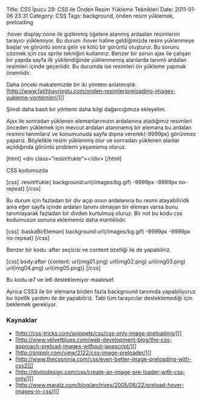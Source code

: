 Title: CSS İpucu 29: CSS ile Önden Resim Yükleme Teknikleri
Date: 2011-01-06 23:31
Category: CSS
Tags: background, önden resim yüklemek, preloading

:hover display:none ile gizlenmiş öğelere atanmış ardaalan resimlerini
tarayıcı yüklemiyor. Bu durum :hover haline geldiğimizde resim
yüklenmeye başlar ve görüntü sonra gelir ve kötü bir görüntü oluşturur.
Bu sorunu çözmek için css sprite tekniğini kullanırız. Benzer bir sorun
ajax ile çalışan bir yapıda sayfa ilk yüklendiğinde yüklenmemiş
alanlarda tanımlı ardalan resimleri içinde geçerlidir. Bu durumda ise
resimleri ön yükleme yapmak önemlidir.

Daha önceki makalemizde bir iki yöntem anlatmıştık.
[http://www.fatihhayrioglu.com/onden-resimleripreloading-images-yukleme-yontemleri/][]

Şimdi daha basit bir yöntemi daha bilgi dağarcığımıza ekleyelim.

Ajax ile sonradan yüklenen elemanlarımızın ardalanına atadığımız
resimleri önceden yüklemek için mevcut ardalan atanmamış bir elemana bu
ardalan resmini tanımlarız ve konumunuda sayfa dışına vererek(-9999px)
görünmez yaparız. Böylelikle resim yüklenmiş olur ve sonradan yüklenen
alanlar açıldığında görüntü problemi yaşamamış oluruz.

[html] \<div class="resimYukle"\>\</div\> [/html]

CSS kodumuzda

[css] .resimYukle{ background:url(/images/bg.gif) -9999px -9999px
no-repeat} [/css]

Bu durum için fazladan bir div açıp onun ardalanına bu resmi
atayabiliridk ama eğer sayfa içinde ardalan tanımı olmayan bir eleman
varsa bunu tanımlayarak fazladan bir divden kurtulmuş oluruz. Bir not bu
kodu css kodumuzun sonuna eklememiz daha mantıklıdır.

[css] .baskaBirEleman{ background:url(/images/bg.gif) -9999px -9999px
no-repeat} [/css]

Benzer bir kodu :after seçicisi ve content özelliği ile de yapabiliriz.

[css] body:after {content: url(img01.png) url(img02.png) url(img03.png)
url(img04.png) url(img05.png)} [/css]

Bu kodu ie7 ve ie6 desteklemiyor maalesef.

Ayrıca CSS3 ile bir elemana birden fazla background tanımıda
yapabiliyoruz bu özellik yardımı ile de yapabiliriz. Tabi tüm
tarayıcılar desteklemediği için beklemek gerekiyor.

### Kaynaklar

-   [http://css-tricks.com/snippets/css/css-only-image-preloading/][]
-   [http://www.velvetblues.com/web-development-blog/the-css-approach-preload-images-without-javascript/][]
-   [http://snipplr.com/view/2122/css-image-preloader/][]
-   [http://www.thecssninja.com/css/even-better-image-preloading-with-css2][]
-   [http://divitodesign.com/css/create-an-image-pre-loader-with-css-only/][]
-   [http://www.maratz.com/blog/archives/2005/06/22/preload-hover-images-in-css/][]

</p>

  [http://www.fatihhayrioglu.com/onden-resimleripreloading-images-yukleme-yontemleri/]:
    http://www.fatihhayrioglu.com/onden-resimleripreloading-images-yukleme-yontemleri/
  [http://css-tricks.com/snippets/css/css-only-image-preloading/]: http://css-tricks.com/snippets/css/css-only-image-preloading/
  [http://www.velvetblues.com/web-development-blog/the-css-approach-preload-images-without-javascript/]:
    http://www.velvetblues.com/web-development-blog/the-css-approach-preload-images-without-javascript/
  [http://snipplr.com/view/2122/css-image-preloader/]: http://snipplr.com/view/2122/css-image-preloader/
  [http://www.thecssninja.com/css/even-better-image-preloading-with-css2]:
    http://www.thecssninja.com/css/even-better-image-preloading-with-css2
  [http://divitodesign.com/css/create-an-image-pre-loader-with-css-only/]:
    http://divitodesign.com/css/create-an-image-pre-loader-with-css-only/
  [http://www.maratz.com/blog/archives/2005/06/22/preload-hover-images-in-css/]:
    http://www.maratz.com/blog/archives/2005/06/22/preload-hover-images-in-css/

